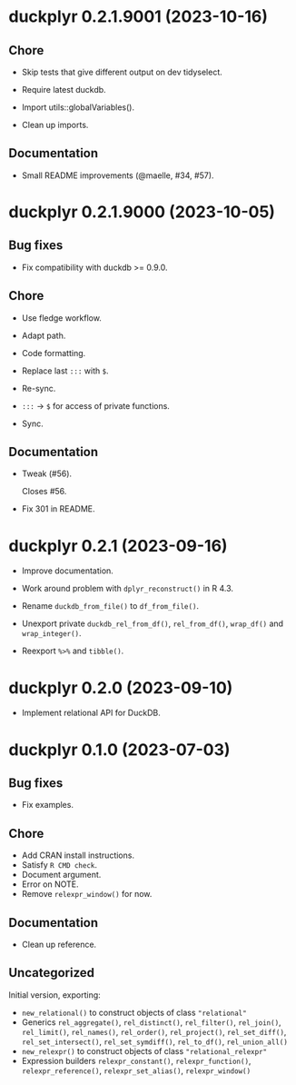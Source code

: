 <!-- NEWS.md is maintained by https://fledge.cynkra.com, contributors should not edit this file -->

# duckplyr 0.2.1.9001 (2023-10-16)

## Chore

  - Skip tests that give different output on dev tidyselect.

  - Require latest duckdb.

  - Import utils::globalVariables().

  - Clean up imports.

## Documentation

  - Small README improvements (@maelle, #34, #57).


# duckplyr 0.2.1.9000 (2023-10-05)

## Bug fixes

  - Fix compatibility with duckdb \>= 0.9.0.

## Chore

  - Use fledge workflow.

  - Adapt path.

  - Code formatting.

  - Replace last `:::` with `$`.

  - Re-sync.

  - `:::` -\> `$` for access of private functions.

  - Sync.

## Documentation

  - Tweak (#56).
    
    Closes #56.

  - Fix 301 in README.


# duckplyr 0.2.1 (2023-09-16)

- Improve documentation.

- Work around problem with `dplyr_reconstruct()` in R 4.3.

- Rename `duckdb_from_file()` to `df_from_file()`.

- Unexport private `duckdb_rel_from_df()`, `rel_from_df()`, `wrap_df()` and `wrap_integer()`.

- Reexport `%>%` and `tibble()`.


# duckplyr 0.2.0 (2023-09-10)

- Implement relational API for DuckDB.


# duckplyr 0.1.0 (2023-07-03)

## Bug fixes

- Fix examples.

## Chore

- Add CRAN install instructions.
- Satisfy `R CMD check`.
- Document argument.
- Error on NOTE.
- Remove `relexpr_window()` for now.

## Documentation

- Clean up reference.

## Uncategorized

Initial version, exporting:
- `new_relational()` to construct objects of class `"relational"`
- Generics `rel_aggregate()`, `rel_distinct()`, `rel_filter()`, `rel_join()`, `rel_limit()`, `rel_names()`, `rel_order()`, `rel_project()`, `rel_set_diff()`, `rel_set_intersect()`, `rel_set_symdiff()`, `rel_to_df()`, `rel_union_all()`
- `new_relexpr()` to construct objects of class `"relational_relexpr"`
- Expression builders `relexpr_constant()`, `relexpr_function()`, `relexpr_reference()`, `relexpr_set_alias()`, `relexpr_window()`
